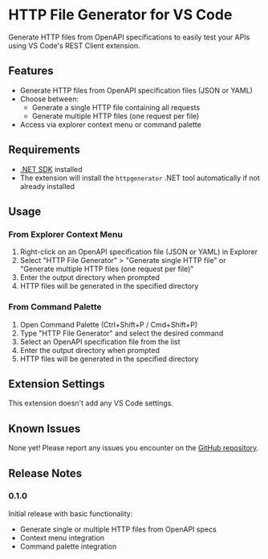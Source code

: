 # HTTP File Generator for VS Code

Generate HTTP files from OpenAPI specifications to easily test your APIs using VS Code's REST Client extension.

## Features

* Generate HTTP files from OpenAPI specification files (JSON or YAML)
* Choose between:
  * Generate a single HTTP file containing all requests
  * Generate multiple HTTP files (one request per file)
* Access via explorer context menu or command palette

## Requirements

* [.NET SDK](https://dotnet.microsoft.com/download) installed
* The extension will install the `httpgenerator` .NET tool automatically if not already installed

## Usage

### From Explorer Context Menu

1. Right-click on an OpenAPI specification file (JSON or YAML) in Explorer
2. Select "HTTP File Generator" > "Generate single HTTP file" or "Generate multiple HTTP files (one request per file)"
3. Enter the output directory when prompted
4. HTTP files will be generated in the specified directory

### From Command Palette

1. Open Command Palette (Ctrl+Shift+P / Cmd+Shift+P)
2. Type "HTTP File Generator" and select the desired command
3. Select an OpenAPI specification file from the list
4. Enter the output directory when prompted
5. HTTP files will be generated in the specified directory

## Extension Settings

This extension doesn't add any VS Code settings.

## Known Issues

None yet! Please report any issues you encounter on the [GitHub repository](https://github.com/christianhelle/httpgenerator).

## Release Notes

### 0.1.0

Initial release with basic functionality:
* Generate single or multiple HTTP files from OpenAPI specs
* Context menu integration
* Command palette integration